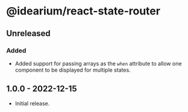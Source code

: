 # @idearium/react-state-router

## Unreleased

### Added

-   Added support for passing arrays as the `when` attribute to allow one component to be displayed for multiple states.

## 1.0.0 - 2022-12-15

-   Initial release.
